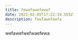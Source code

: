 ```yaml
---
title: fewafawefewaf
date: 2021-02-05T17:22:19.555Z
description: fewfawefewfa
---
```

wefawefwefwaefewa